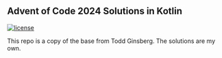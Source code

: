 ## Advent of Code 2024 Solutions in Kotlin
[![license](https://img.shields.io/github/license/sandersmee/advent-of-code-2024)]()

This repo is a copy of the base from Todd Ginsberg. The solutions are my own.

